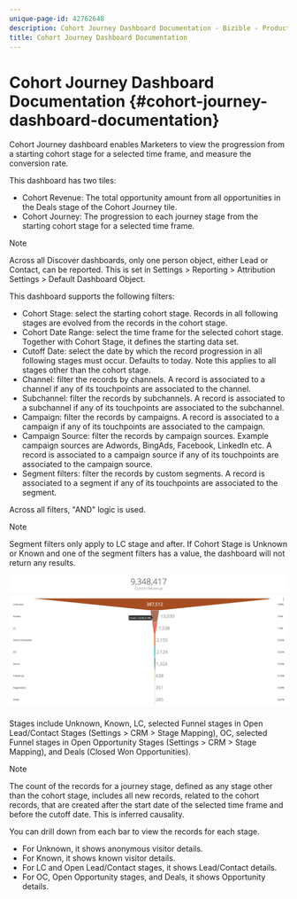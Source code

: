 ```yaml
---
unique-page-id: 42762648
description: Cohort Journey Dashboard Documentation - Bizible - Product Documentation
title: Cohort Journey Dashboard Documentation
---
```


# Cohort Journey Dashboard Documentation {#cohort-journey-dashboard-documentation}

Cohort Journey dashboard enables Marketers to view the progression from a starting cohort stage for a selected time frame, and measure the conversion rate.

This dashboard has two tiles:

* Cohort Revenue: The total opportunity amount from all opportunities in the Deals stage of the Cohort Journey tile.
* Cohort Journey: The progression to each journey stage from the starting cohort stage for a selected time frame.

>[!NOTE]
>
>Across all Discover dashboards, only one person object, either Lead or Contact, can be reported. This is set in Settings > Reporting > Attribution Settings > Default Dashboard Object.

This dashboard supports the following filters:

* Cohort Stage: select the starting cohort stage. Records in all following stages are evolved from the records in the cohort stage.
* Cohort Date Range: select the time frame for the selected cohort stage. Together with Cohort Stage, it defines the starting data set.
* Cutoff Date: select the date by which the record progression in all following stages must occur. Defaults to today. Note this applies to all stages other than the cohort stage.
* Channel: filter the records by channels. A record is associated to a channel if any of its touchpoints are associated to the channel.
* Subchannel: filter the records by subchannels. A record is associated to a subchannel if any of its touchpoints are associated to the subchannel.
* Campaign: filter the records by campaigns. A record is associated to a campaign if any of its touchpoints are associated to the campaign.
* Campaign Source: filter the records by campaign sources. Example campaign sources are Adwords, BingAds, Facebook, LinkedIn etc. A record is associated to a campaign source if any of its touchpoints are associated to the campaign source.
* Segment filters: filter the records by custom segments. A record is associated to a segment if any of its touchpoints are associated to the segment.

Across all filters, "AND" logic is used.

>[!NOTE]
>
>Segment filters only apply to LC stage and after. If Cohort Stage is Unknown or Known and one of the segment filters has a value, the dashboard will not return any results.

![](assets/one-2.png)

Stages include Unknown, Known, LC, selected Funnel stages in Open Lead/Contact Stages (Settings > CRM > Stage Mapping), OC, selected Funnel stages in Open Opportunity Stages (Settings > CRM > Stage Mapping), and Deals (Closed Won Opportunities).

>[!NOTE]
>
>The count of the records for a journey stage, defined as any stage other than the cohort stage, includes all new records, related to the cohort records, that are created after the start date of the selected time frame and before the cutoff date. This is inferred causality.

You can drill down from each bar to view the records for each stage.

* For Unknown, it shows anonymous visitor details.
* For Known, it shows known visitor details.
* For LC and Open Lead/Contact stages, it shows Lead/Contact details.
* For OC, Open Opportunity stages, and Deals, it shows Opportunity details.

